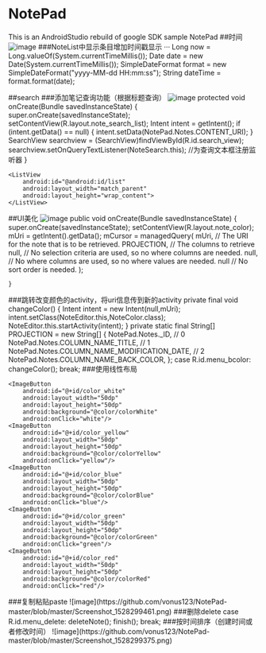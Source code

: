 # NotePad
This is an AndroidStudio rebuild of google SDK sample NotePad
##时间
![image](https://github.com/vonus123/NotePad-master/blob/master/Screenshot_1528299366.png)
###NoteList中显示条目增加时间戳显示
···     	Long now = Long.valueOf(System.currentTimeMillis());
        Date date = new Date(System.currentTimeMillis());
        SimpleDateFormat format = new SimpleDateFormat("yyyy-MM-dd HH:mm:ss");
        String dateTime = format.format(date);
	<TextView
		android:id="@+id/text1_time"
		android:layout_width="match_parent"
		android:layout_height="wrap_content"
		android:textAppearance="?android:attr/textAppearanceSmall"
		android:paddingLeft="5dip"
		android:textColor="#01010e"/>
	
##search
###添加笔记查询功能（根据标题查询）
![image](https://github.com/vonus123/NotePad-master/blob/master/Screenshot_1528300099.png)
 protected void onCreate(Bundle savedInstanceState) {
        super.onCreate(savedInstanceState);
        setContentView(R.layout.note_search_list);
        Intent intent = getIntent();
        if (intent.getData() == null) {
            intent.setData(NotePad.Notes.CONTENT_URI);
        }
        SearchView searchview = (SearchView)findViewById(R.id.search_view);
        searchview.setOnQueryTextListener(NoteSearch.this);  //为查询文本框注册监听器
    }
   <SearchView
        android:id="@+id/search_view"
        android:layout_width="match_parent"
        android:layout_height="wrap_content"
        android:iconifiedByDefault="false"
        android:queryHint="输入搜索内容..."
        android:layout_alignParentTop="true">
    </SearchView>

    <ListView
        android:id="@android:id/list"
        android:layout_width="match_parent"
        android:layout_height="wrap_content">
    </ListView>

##UI美化
![image](https://github.com/vonus123/NotePad-master/blob/master/Screenshot_1528300020.png)
  public void onCreate(Bundle savedInstanceState) {
        super.onCreate(savedInstanceState);
        setContentView(R.layout.note_color);
        mUri = getIntent().getData();
        mCursor = managedQuery(
                mUri,        // The URI for the note that is to be retrieved.
                PROJECTION,  // The columns to retrieve
                null,        // No selection criteria are used, so no where columns are needed.
                null,        // No where columns are used, so no where values are needed.
                null         // No sort order is needed.
        );

    }
 ###跳转改变颜色的activity，将uri信息传到新的activity
    private final void changeColor() {
        Intent intent = new Intent(null,mUri);
        intent.setClass(NoteEditor.this,NoteColor.class);
        NoteEditor.this.startActivity(intent);
    }
     private static final String[] PROJECTION = new String[] {
            NotePad.Notes._ID, // 0
            NotePad.Notes.COLUMN_NAME_TITLE, // 1
            NotePad.Notes.COLUMN_NAME_MODIFICATION_DATE, // 2
            NotePad.Notes.COLUMN_NAME_BACK_COLOR,
}; 
case R.id.menu_bcolor:
                changeColor();
                break;
###使用线性布局
<LinearLayout xmlns:android="http://schemas.android.com/apk/res/android"
    android:orientation="horizontal"
    android:layout_width="match_parent"
    android:layout_height="match_parent"
    android:paddingLeft="28dp">

    <ImageButton
        android:id="@+id/color_white"
        android:layout_width="50dp"
        android:layout_height="50dp"
        android:background="@color/colorWhite"
        android:onClick="white"/>
    <ImageButton
        android:id="@+id/color_yellow"
        android:layout_width="50dp"
        android:layout_height="50dp"
        android:background="@color/colorYellow"
        android:onClick="yellow"/>
    <ImageButton
        android:id="@+id/color_blue"
        android:layout_width="50dp"
        android:layout_height="50dp"
        android:background="@color/colorBlue"
        android:onClick="blue"/>
    <ImageButton
        android:id="@+id/color_green"
        android:layout_width="50dp"
        android:layout_height="50dp"
        android:background="@color/colorGreen"
        android:onClick="green"/>
    <ImageButton
        android:id="@+id/color_red"
        android:layout_width="50dp"
        android:layout_height="50dp"
        android:background="@color/colorRed"
        android:onClick="red"/>
</LinearLayout>
###复制粘贴paste
![image](https://github.com/vonus123/NotePad-master/blob/master/Screenshot_1528299461.png)
###删除delete
 case R.id.menu_delete:
                deleteNote();
                finish();
                break;
###按时间排序（创建时间或者修改时间）
![image](https://github.com/vonus123/NotePad-master/blob/master/Screenshot_1528299375.png)

